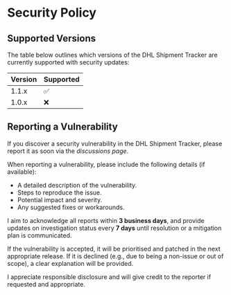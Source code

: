 # Security Policy

## Supported Versions

The table below outlines which versions of the DHL Shipment Tracker are currently supported with security updates:

| Version | Supported          |
| ------- | ------------------ |
| 1.1.x   | :white_check_mark: |
| 1.0.x   | :x:                |

## Reporting a Vulnerability

If you discover a security vulnerability in the DHL Shipment Tracker, please report it as soon via the _discussions page_.

When reporting a vulnerability, please include the following details (if available):
- A detailed description of the vulnerability.
- Steps to reproduce the issue.
- Potential impact and severity.
- Any suggested fixes or workarounds.

I aim to acknowledge all reports within **3 business days**, and provide updates on investigation status every **7 days** until resolution or a mitigation plan is communicated.

If the vulnerability is accepted, it will be prioritised and patched in the next appropriate release. If it is declined (e.g., due to being a non-issue or out of scope), a clear explanation will be provided.

I appreciate responsible disclosure and will give credit to the reporter if requested and appropriate.
